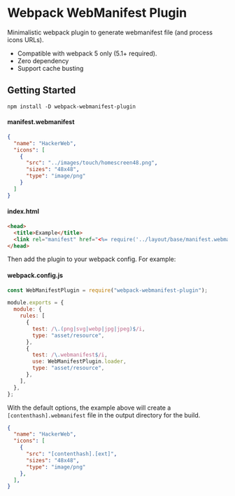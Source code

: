 # Webpack WebManifest Plugin

Minimalistic webpack plugin to generate webmanifest file (and process icons URLs).

- Compatible with webpack 5 only (5.1+ required).
- Zero dependency
- Support cache busting

## Getting Started

```console
npm install -D webpack-webmanifest-plugin
```

#### manifest.webmanifest
```json
{
  "name": "HackerWeb",
  "icons": [
    {
      "src": "../images/touch/homescreen48.png",
      "sizes": "48x48",
      "type": "image/png"
    }
  ]
}
```

#### index.html
```html
<head>
  <title>Example</title>
  <link rel="manifest" href="<%= require('../layout/base/manifest.webmanifest') %>" />
</head>
```

Then add the plugin to your webpack config. For example:

#### webpack.config.js
```js
const WebManifestPlugin = require("webpack-webmanifest-plugin");

module.exports = {
  module: {
    rules: [
      {
        test: /\.(png|svg|webp|jpg|jpeg)$/i,
        type: "asset/resource",
      },
      {
        test: /\.webmanifest$/i,
        use: WebManifestPlugin.loader,
        type: "asset/resource",
      },
    ],
  },
};
```

With the default options, the example above will create a `[contenthash].webmanifest` file in the output directory for the build.

```json
{
  "name": "HackerWeb",
  "icons": [
    {
      "src": "[contenthash].[ext]",
      "sizes": "48x48",
      "type": "image/png"
    },
  ],
}
```